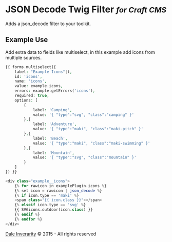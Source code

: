 # JSON Decode Twig Filter <small>_for Craft CMS_</small>

Adds a json_decode filter to your toolkit.

## Example Use

Add extra data to fields like multiselect, in this example add icons from multiple sources.

```php
{{ forms.multiselect({
	label: "Example Icons"|t,
	id: 'icons',
	name: 'icons',
	value: example.icons,
	errors: example.getErrors('icons'),
	required: true,
	options: [
		{
			label: 'Camping',
			value: '{ "type":"svg", "class":"camping" }'
		},{
			label: 'Adventure',
			value: '{ "type":"maki", "class":"maki-pitch" }'
		},{
			label: 'Beach',
			value: '{ "type":"maki", "class":"maki-swimming" }'
		},{
			label: 'Mountain',
			value: '{ "type":"svg", "class":"mountain" }'
		}
	]
}) }}
```

```php
<div class="example__icons">
	{% for rawicon in examplePlugin.icons %}
	{% set icon = rawicon | json_decode %}
	{% if icon.type == 'maki' %}
	<span class="{{ icon.class }}"></span>
	{% elseif icon.type == 'svg' %}
	{{ SVGicons.outdoor(icon.class) }}
	{% endif %}
	{% endfor %}
</div>
```
[Dale Inverarity](http://dale.wtf/) © 2015 - All rights reserved